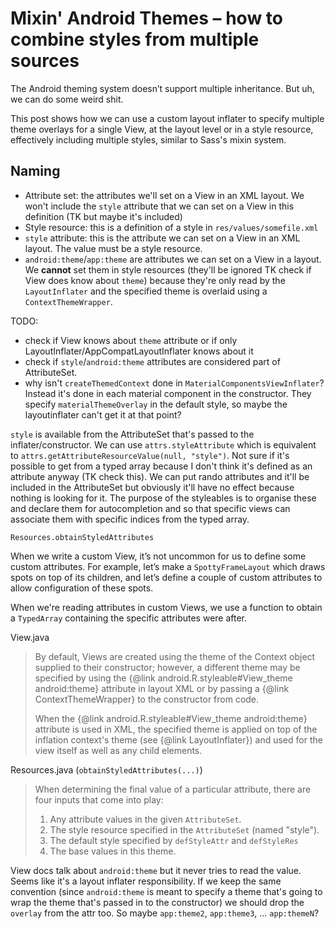 # Mixin' Android Themes – how to combine styles from multiple sources

The Android theming system doesn’t support multiple inheritance. But uh, we can do some weird shit.

This post shows how we can use a custom layout inflater to specify multiple theme overlays for a single View, at the layout level or in a style resource, effectively including multiple styles, similar to Sass's mixin system.

## Naming

- Attribute set: the attributes we'll set on a View in an XML layout. We won't include the `style` attribute that we can set on a View in this definition (TK but maybe it's included)
- Style resource: this is a definition of a style in `res/values/somefile.xml`
- `style` attribute: this is the attribute we can set on a View in an XML layout. The value must be a style resource.
- `android:theme`/`app:theme` are attributes we can set on a View in a layout. We **cannot** set them in style resources (they'll be ignored TK check if View does know about `theme`) because they're only read by the `LayoutInflater` and the specified theme is overlaid using a `ContextThemeWrapper`.

TODO:
- check if View knows about `theme` attribute or if only LayoutInflater/AppCompatLayoutInflater knows about it
- check if `style`/`android:theme` attributes are considered part of AttributeSet.
- why isn't `createThemedContext` done in `MaterialComponentsViewInflater`? Instead it's done in each material component in the constructor. They specify `materialThemeOverlay` in the default style, so maybe the layoutinflater can't get it at that point? 

`style` is available from the AttributeSet that's passed to the inflater/constructor. We can use `attrs.styleAttribute` which is equivalent to `attrs.getAttributeResourceValue(null, "style")`. Not sure if it's possible to get from a typed array because I don't think it's defined as an attribute anyway (TK check this). We can put rando attributes and it'll be included in the AttributeSet but obviously it'll have no effect because nothing is looking for it. The purpose of the styleables is to organise these and declare them for autocompletion and so that specific views can associate them with specific indices from the typed array.




`Resources.obtainStyledAttributes`

When we write a custom View, it’s not uncommon for us to define some custom attributes. For example, let’s make a `SpottyFrameLayout` which draws spots on top of its children, and let’s define a couple of custom attributes to allow configuration of these spots.



When we're reading attributes in custom Views, we use a function to obtain a `TypedArray` containing the specific attributes were after.



View.java
>By default, Views are created using the theme of the Context object supplied to their constructor; however, a different theme may be specified by using the {@link android.R.styleable#View_theme android:theme} attribute in layout XML or by passing a {@link ContextThemeWrapper} to the constructor from code.
>
>When the {@link android.R.styleable#View_theme android:theme} attribute is used in XML, the specified theme is applied on top of the inflation context's theme (see {@link LayoutInflater}) and used for the view itself as well as any child elements.

Resources.java (`obtainStyledAttributes(...)`)
>When determining the final value of a particular attribute, there are four inputs that come into play:
>
>1. Any attribute values in the given `AttributeSet`.
>2. The style resource specified in the `AttributeSet` (named "style").
>3. The default style specified by `defStyleAttr` and     `defStyleRes`
>4. The base values in this theme.

View docs talk about `android:theme` but it never tries to read the value. Seems like it's a layout inflater responsibility.
If we keep the same convention (since `android:theme` is meant to specify a theme that's going to wrap the theme that's passed in to the constructor) we should drop the `overlay` from the attr too. So maybe `app:theme2`, `app:theme3`, ... `app:themeN`?